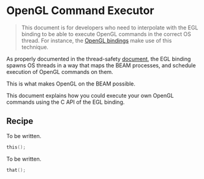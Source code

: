 # OpenGL Command Executor

> This document is for developers who need to interpolate with the EGL binding
> to be able to execute OpenGL commands in the correct OS thread. For instance,
> the [OpenGL bindings](https://github.com/orgs/erlangsters/repositories?type=all&q=opengl-)
> make use of this technique.

As properly documented in the thread-safety [document](thread-safety.md), the
EGL binding spawns OS threads in a way that maps the BEAM processes, and
schedule execution of OpenGL commands on them.

This is what makes OpenGL on the BEAM possible.

This document explains how you could execute your own OpenGL commands using the
C API of the EGL binding.

## Recipe

To be written.

```c
this();
```

To be written.

```c
that();
```
